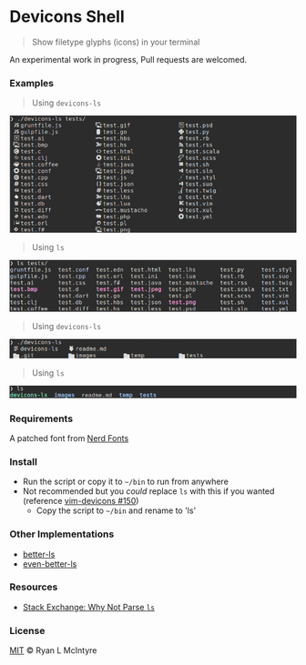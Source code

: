 
# Devicons Shell

> Show filetype glyphs (icons) in your terminal

An experimental work in progress, Pull requests are welcomed.

### Examples

> Using `devicons-ls`

![Equivalent using devicons 1](images/preview-devicons-1.png)

> Using `ls`

![Using ls 1](images/preview-ls-1.png)

> Using `devicons-ls`

![Equivalent using devicons 2](images/preview-devicons-2.png)

> Using `ls`

![Using ls 2](images/preview-ls-2.png)

### Requirements

A patched font from [Nerd Fonts](https://github.com/ryanoasis/nerd-fonts/tree/master/patched-fonts)

### Install

* Run the script or copy it to `~/bin` to run from anywhere
* Not recommended but you _could_ replace `ls` with this if you wanted (reference [vim-devicons #150](https://github.com/ryanoasis/vim-devicons/issues/150))
  * Copy the script to `~/bin` and rename to 'ls'

### Other Implementations 

* [better-ls](https://github.com/illinoisjackson/better-ls)
* [even-better-ls](https://github.com/illinoisjackson/even-better-ls)

### Resources

* [Stack Exchange: Why Not Parse `ls`](http://unix.stackexchange.com/questions/128985/why-not-parse-ls)

### License

[MIT](LICENSE) © Ryan L McIntyre
